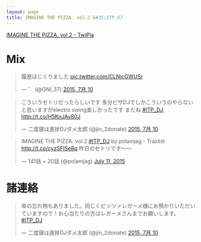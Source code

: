 ```yaml
---
layout: page
title: IMAGINE THE PIZZA. vol.2 &#35;ITP_DJ
---
```


[IMAGINE THE PIZZA. vol.2 - TwiPla](http://twipla.jp/events/147838)

# Mix

<blockquote class="twitter-tweet" lang="ja"><p lang="ja" dir="ltr">履歴ほじくりました <a href="http://t.co/CLNjcGWUSr">pic.twitter.com/CLNjcGWUSr</a></p>&mdash; ゛ (@ONI_37) <a href="https://twitter.com/ONI_37/status/619536461738606593">2015, 7月 10</a></blockquote>

<blockquote class="twitter-tweet" lang="ja"><p lang="ja" dir="ltr">こういうセトリだったらしいです 多分ピザDJでしかこういうのやらないと思いますがelectro swing楽しかったです またね <a href="https://twitter.com/hashtag/ITP_DJ?src=hash">#ITP_DJ</a> <a href="http://t.co/H5KnJAv80J">http://t.co/H5KnJAv80J</a></p>&mdash; 二度寝は進捗DJダメ太郎 (@jin_2donate) <a href="https://twitter.com/jin_2donate/status/619551234068877312">2015, 7月 10</a></blockquote>

<blockquote class="twitter-tweet" lang="ja"><p lang="ja" dir="ltr">IMAGINE THE PIZZA. vol.2 <a href="https://twitter.com/hashtag/ITP_DJ?src=hash">#ITP_DJ</a> by polamjag - Traxlist <a href="http://t.co/cyzSFlSe8q">http://t.co/cyzSFlSe8q</a> 昨日のセトリです〜〜</p>&mdash; 141話 + 20話 (@polamjag) <a href="https://twitter.com/polamjag/status/619786863629373440">July 11, 2015</a></blockquote>

# 諸連絡

<blockquote class="twitter-tweet" lang="ja"><p lang="ja" dir="ltr">傘の忘れ物もありました。同じくピッツァレガーメ様にお預かりいただいていますので！お心当たりの方はレガーメさんまでお願いします。 <a href="https://twitter.com/hashtag/ITP_DJ?src=hash">#ITP_DJ</a></p>&mdash; 二度寝は進捗DJダメ太郎 (@jin_2donate) <a href="https://twitter.com/jin_2donate/status/619518902884696065">2015, 7月 10</a></blockquote>

<script async src="//platform.twitter.com/widgets.js" charset="utf-8"></script>
